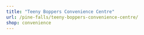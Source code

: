 ```yaml
---
title: "Teeny Boppers Convenience Centre"
url: /pine-falls/teeny-boppers-convenience-centre/
shop: convenience
---
```

